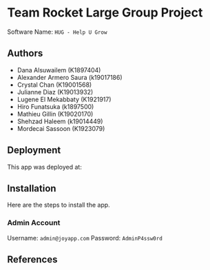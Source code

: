 # Team Rocket Large Group Project

Software Name: `HUG - Help U Grow`

## Authors

- Dana Alsuwailem (K1897404)
- Alexander Armero Saura (k19017186)
- Crystal Chan (K19001568)
- Julianne Diaz (K19013932)
- Lugene El Mekabbaty (K1921917)
- Hiro Funatsuka (k1897500)
- Mathieu Gillin (K19020170)
- Shehzad Haleem (k19014449)
- Mordecai Sassoon (K1923079)

## Deployment

This app was deployed at:

## Installation

Here are the steps to install the app.

### Admin Account

Username: `admin@joyapp.com`
Password: `AdminP4ssw0rd`

## References
